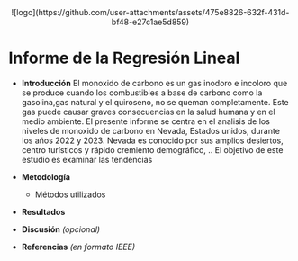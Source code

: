 <center>![logo](https://github.com/user-attachments/assets/475e8826-632f-431d-bf48-e27c1ae5d859)</center>

# Informe de la Regresión Lineal

- **Introducción**
El monoxido de carbono es un gas inodoro e incoloro que se produce  cuando los combustibles a  base de carbono  como la gasolina,gas natural y el quiroseno, no se queman completamente. Este gas puede causar  graves consecuencias en la salud humana y en el medio ambiente.
El presente informe  se centra en el analisis de los niveles  de monoxido de carbono en Nevada, Estados unidos,  durante los años 2022 y 2023. Nevada es conocido por sus amplios desiertos, centro turísticos y rápido cremiento demográfico, ..
El objetivo de este  estudio es examinar las tendencias 



- **Metodología**
  - Métodos utilizados
- **Resultados**
- **Discusión** _(opcional)_
- **Referencias** _(en formato IEEE)_

